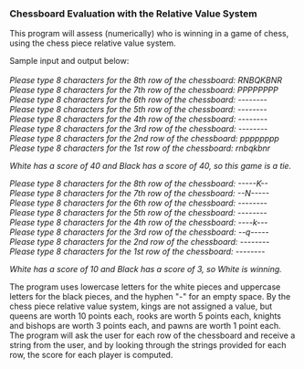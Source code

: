 ### Chessboard Evaluation with the Relative Value System

This program will assess (numerically) who is winning in a game of chess, using the chess piece relative value system. 

Sample input and output below:
<br />
<br />
<i>
Please type 8 characters for the 8th row of the chessboard: RNBQKBNR <br />
Please type 8 characters for the 7th row of the chessboard: PPPPPPPP <br />
Please type 8 characters for the 6th row of the chessboard: -------- <br />
Please type 8 characters for the 5th row of the chessboard: -------- <br />
Please type 8 characters for the 4th row of the chessboard: -------- <br />
Please type 8 characters for the 3rd row of the chessboard: -------- <br />
Please type 8 characters for the 2nd row of the chessboard: pppppppp <br />
Please type 8 characters for the 1st row of the chessboard: rnbqkbnr <br />
 
White has a score of 40 and Black has a score of 40, so this game is a tie. 
 

Please type 8 characters for the 8th row of the chessboard: -----K-- <br />
Please type 8 characters for the 7th row of the chessboard: --N----- <br />
Please type 8 characters for the 6th row of the chessboard: -------- <br />
Please type 8 characters for the 5th row of the chessboard: -------- <br />
Please type 8 characters for the 4th row of the chessboard: ----k--- <br />
Please type 8 characters for the 3rd row of the chessboard: --q----- <br />
Please type 8 characters for the 2nd row of the chessboard: -------- <br />
Please type 8 characters for the 1st row of the chessboard: -------- <br />
 
White has a score of 10 and Black has a score of 3, so White is winning. 
</i> 

The program uses lowercase letters for the white pieces and uppercase letters for the black pieces, and the hyphen "-" for an empty space. By the chess piece relative value system, kings are not assigned a value, but queens are worth 10 points each, rooks are worth 5 points each, knights and bishops are worth 3 points each, and pawns are worth 1 point each. The program will ask the user for each row of the chessboard and receive a string from the user, and by looking through the strings provided for each row, the score for each player is computed. 
